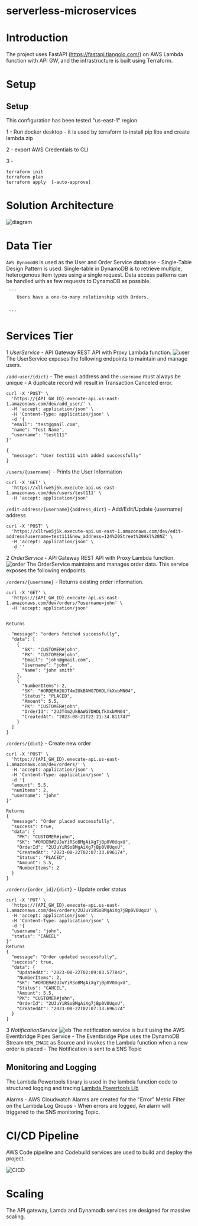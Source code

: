 # serverless-microservices

# Introduction
The project uses FastAPI (https://fastapi.tiangolo.com/) on AWS Lambda function with API GW,  and the infrastructure is built using Terraform.

# Setup
## Setup
This configuration has been tested  "us-east-1" region

1  - Run docker desktop - it is used by terraform to install pip libs and create lambda.zip

2 - export AWS Credentials to CLI

3 - 
```
terraform init
terraform plan
terraform apply  [-auto-approve]
```

# Solution Architecture
![diagram](https://github.com/msharma24/serverless-microservices/blob/main/diagrams/serverless-microservices-aws.png)

# Data Tier
`AWS DynamoDB` is used as the User and Order Service database - Single-Table Design Pattern is used.
 Single-table in DynamoDB is to retrieve multiple, heterogenous item types using a single request.
 Data access patterns can be handled with  as few requests to DynamoDB as possible.

     ```
        Users have a one-to-many relationship with Orders.


     ```

# Services Tier
1 *UserService* - API Gateway REST API with Proxy Lambda function.
![user](https://github.com/msharma24/serverless-microservices/blob/main/diagrams/user-svc.png)
The UserService exposes the following endpoints to maintain and manage users.

`/add-user/{dict}`   - The `email` address and the `username` must always be unique - A duplicate record will result in Transaction Canceled error.
```
curl -X 'POST' \
  'https://{API_GW_ID}.execute-api.us-east-1.amazonaws.com/dev/add_user/' \
  -H 'accept: application/json' \
  -H 'Content-Type: application/json' \
  -d '{
  "email": "test@gmail.com",
  "name": "Test Name",
  "username": "test111"
}'

{
  "message": "User test111 with added successfully"
}
```


`/users/{username}` - Prints the User Information
```
curl -X 'GET' \
  'https://xllrwe5j5k.execute-api.us-east-1.amazonaws.com/dev/users/test111' \
  -H 'accept: application/json'

```

`/edit-address/{username}{address_dict}` - Add/Edit/Update {username} address
```
curl -X 'POST' \
  'https://xllrwe5j5k.execute-api.us-east-1.amazonaws.com/dev/edit-address?username=test111&new_address=124%20Street%20Akl%20NZ' \
  -H 'accept: application/json' \
  -d ''
````


2 *OrderService* - API Gateway REST API with Proxy Lambda function.
![order](https://github.com/msharma24/serverless-microservices/blob/main/diagrams/order-svc.png)
The OrderService maintains and manages order data.
This service exposes the following endpoints.

`/orders/{username}` - Returns existing order information.
```
curl -X 'GET' \
  'https://{API_GW_ID}.execute-api.us-east-1.amazonaws.com/dev/orders/?username=john' \
  -H 'accept: application/json'


Returns

  "message": "orders fetched successfully",
  "data": [
    {
      "SK": "CUSTOMER#john",
      "PK": "CUSTOMER#john",
      "Email": "john@gmail.com",
      "Username": "john",
      "Name": "john smith"
    },
    {
      "NumberItems": 2,
      "SK": "#ORDER#2UJT4m2UkBAWG7DHDLfkXxbMN04",
      "Status": "PLACED",
      "Amount": 5.5,
      "PK": "CUSTOMER#john",
      "OrderId": "2UJT4m2UkBAWG7DHDLfkXxbMN04",
      "CreatedAt": "2023-08-21T22:21:34.811747"
    }
  ]
}

```
`/orders/{dict}` - Create new order
```
curl -X 'POST' \
  'https://{API_GW_ID}.execute-api.us-east-1.amazonaws.com/dev/orders/' \
  -H 'accept: application/json' \
  -H 'Content-Type: application/json' \
  -d '{
  "amount": 5.5,
  "numItems": 2,
  "username": "john"
}'

Returns
{
  "message": "Order placed successfully",
  "success": true,
  "data": {
    "PK": "CUSTOMER#john",
    "SK": "#ORDER#2UJuYiRSoBMgAiXg7jBp0V0UqxU",
    "OrderId": "2UJuYiRSoBMgAiXg7jBp0V0UqxU",
    "CreatedAt": "2023-08-22T02:07:33.696174",
    "Status": "PLACED",
    "Amount": 5.5,
    "NumberItems": 2
  }
}

```
`/orders/{order_id}/{dict}` - Update order status
```
curl -X 'PUT' \
  'https://{API_GW_ID}.execute-api.us-east-1.amazonaws.com/dev/orders/2UJuYiRSoBMgAiXg7jBp0V0UqxU' \
  -H 'accept: application/json' \
  -H 'Content-Type: application/json' \
  -d '{
  "username": "john",
  "status": "CANCEL"
}'
Returns
{
  "message": "Order updated successfully",
  "success": true,
  "data": {
    "UpdatedAt": "2023-08-22T02:09:03.577842",
    "NumberItems": 2,
    "SK": "#ORDER#2UJuYiRSoBMgAiXg7jBp0V0UqxU",
    "Status": "CANCEL",
    "Amount": 5.5,
    "PK": "CUSTOMER#john",
    "OrderId": "2UJuYiRSoBMgAiXg7jBp0V0UqxU",
    "CreatedAt": "2023-08-22T02:07:33.696174"
  }
}
````

3 *NotificationService*
![eb](https://github.com/msharma24/serverless-microservices/blob/main/diagrams/eb-pipe.png)
The notification service is built using the AWS Eventbridge Pipes Service - The Eventbridge Pipe uses the DynamoDB Stream `NEW_IMAGE` as Source and invokes the Lambda function when a new order is placed - The Notification is sent to a SNS Topic



## Monitoring and Logging

The Lambda Powertools library is used in the lambda function code to structured logging and tracing [Lambda Powertools Lib](https://github.com/aws-powertools/powertools-lambda-python)

Alarms - AWS Cloudwatch Alarms are created for the "Error" Metric Filter on the Lambda Log Groups - When errors are logged, An alarm will triggered to the SNS monitoring Topic.


# CI/CD Pipeline
AWS Code pipeline and Codebuild services are used to build and deploy the project.

![CICD](https://github.com/msharma24/serverless-microservices/blob/main/diagrams/CICD.png)

# Scaling
The API gateway, Lamda and Dynamodb services are designed for massive scaling. 
